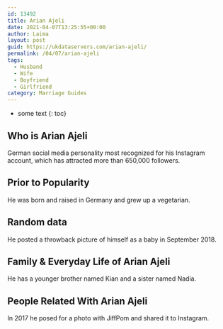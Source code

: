 ```yaml
---
id: 13492
title: Arian Ajeli
date: 2021-04-07T13:25:55+00:00
author: Laima
layout: post
guid: https://ukdataservers.com/arian-ajeli/
permalink: /04/07/arian-ajeli
tags:
  - Husband
  - Wife
  - Boyfriend
  - Girlfriend
category: Marriage Guides
---
```


* some text
{: toc}


## Who is Arian Ajeli
                  
                  
                  
German social media personality most recognized for his Instagram account, which has attracted more than 650,000 followers. 
                  
              
            
              
            
                
                
                
## Prior to Popularity
                  
                  
                  
He was born and raised in Germany and grew up a vegetarian. 
                  
              
            
              
            
                
                
                
## Random data
                  
                  
                  
He posted a throwback picture of himself as a baby in September 2018. 
                  
              
            
              
            
                
                
                
## Family & Everyday Life of Arian Ajeli
                  
                  
                  
He has a younger brother named Kian and a sister named Nadia. 
                  
              
            
              
            
                
                
                
## People Related With Arian Ajeli
                  
                  
                  
In 2017 he posed for a photo with JiffPom and shared it to Instagram. 
                  
              
            
              
            
                
              
            
              
              
            
            
              
            
          
          
          